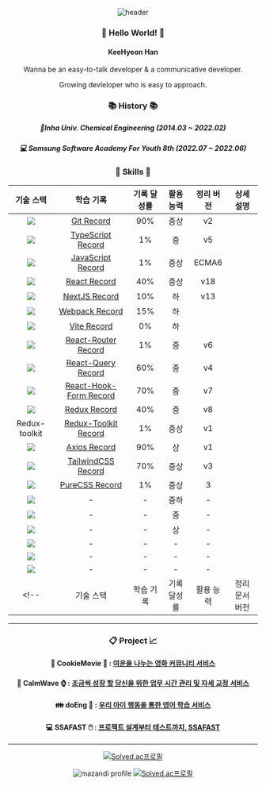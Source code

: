 

<div align="center">

![header](https://capsule-render.vercel.app/api?type=waving&color=FBC422&height=140&section=header&text=한기현%20||%20Kyeon&fontColor=353535&fontAlignY=45&fontSize=50&desc=Growing%20Devloper&descSize=28&descAlignY=80)
### :raising_hand: Hello World! :raising_hand: 

#### KeeHyeon Han

Wanna be an easy-to-talk developer & a communicative developer.

Growing devleloper who is easy to approach.

  ### :books: History :books:
  ##### :school:Inha Univ. Chemical Engineering (2014.03 ~ 2022.02)
  ##### :computer: Samsung Software Academy For Youth 8th (2022.07 ~ 2022.06)

  ### :hammer: Skills :wrench:
  |기술 스택|학습 기록|기록 달성률|활용 능력|정리 버전|상세 설명|
|:---:|:---:|:---:|:---:|:---:|:---:|
|<img src="https://img.shields.io/badge/Git-F05032?style=flat-square&logo=Git&logoColor=FFFFFF"/>|[Git Record](https://github.com/HanKyeon/TIL-Today-I-Learned/blob/master/%ED%95%99%EC%8A%B5%20%EA%B8%B0%EC%88%A0%20%EC%A0%95%EB%A6%AC/Git.md)|90%|중상|v2||
|<img src="https://img.shields.io/badge/TypeScript-3178C6?style=flat-square&logo=TypeScript&logoColor=FFFFFF"/>|[TypeScript Record](https://github.com/HanKyeon/TIL-Today-I-Learned/blob/master/%ED%95%99%EC%8A%B5%20%EA%B8%B0%EC%88%A0%20%EC%A0%95%EB%A6%AC/TypeScript%20%EC%A0%95%EB%A6%AC%EC%A4%91.md)|1%|중|v5||
|<img src="https://img.shields.io/badge/JavaScript-F7DF1E?style=flat-square&logo=JavaScript&logoColor=FFFFFF"/>|[JavaScript Record](https://github.com/HanKyeon/TIL-Today-I-Learned/blob/master/%ED%95%99%EC%8A%B5%20%EA%B8%B0%EC%88%A0%20%EC%A0%95%EB%A6%AC/JavaScript%20DeepDive%20%EC%A0%95%EB%A6%AC%EC%A4%91.md)|1%|중상|ECMA6||
|<img src="https://img.shields.io/badge/React-61DAFB?style=flat-square&logo=React&logoColor=white"/>|[React Record](https://github.com/HanKyeon/TIL-Today-I-Learned/blob/master/%ED%95%99%EC%8A%B5%20%EA%B8%B0%EC%88%A0%20%EC%A0%95%EB%A6%AC/React%20%EC%A0%95%EB%A6%AC%EC%A4%91.md)|40%|중상|v18||
|<img src="https://img.shields.io/badge/Next-000000?style=flat-square&logo=Next.js&logoColor=white"/>|[NextJS Record](https://github.com/HanKyeon/TIL-Today-I-Learned/blob/master/%ED%95%99%EC%8A%B5%20%EA%B8%B0%EC%88%A0%20%EC%A0%95%EB%A6%AC/Nextjs%20%EC%A0%95%EB%A6%AC%EC%A4%91.md)|10%|하|v13||
|<img src="https://img.shields.io/badge/Webpack-8DD6F9?style=flat-square&logo=Webpack&logoColor=white"/>|[Webpack Record](https://github.com/HanKyeon/TIL-Today-I-Learned/blob/master/%ED%95%99%EC%8A%B5%20%EA%B8%B0%EC%88%A0%20%EC%A0%95%EB%A6%AC/WebPack.md)|15%|하|||
|<img src="https://img.shields.io/badge/Vite-646CFF?style=flat-square&logo=Vite&logoColor=white"/>|[Vite Record](https://github.com/HanKyeon/TIL-Today-I-Learned/blob/master/%ED%95%99%EC%8A%B5%20%EA%B8%B0%EC%88%A0%20%EC%A0%95%EB%A6%AC/Vite.md)|0%|하|||
|<img src="https://img.shields.io/badge/React%20Router-CA4245?style=flat-square&logo=ReactRouter&logoColor=white"/>|[React-Router Record](https://github.com/HanKyeon/TIL-Today-I-Learned/blob/master/%ED%95%99%EC%8A%B5%20%EA%B8%B0%EC%88%A0%20%EC%A0%95%EB%A6%AC/ReactRouter%20%EC%A0%95%EB%A6%AC%EC%A4%91.md)|1%|중|v6||
|<img src="https://img.shields.io/badge/React%20Query-FF4154?style=flat-square&logo=ReactQuery&logoColor=white"/>|[React-Query Record](https://github.com/HanKyeon/TIL-Today-I-Learned/blob/master/%ED%95%99%EC%8A%B5%20%EA%B8%B0%EC%88%A0%20%EC%A0%95%EB%A6%AC/ReactQuery.md)|60%|중|v4||
|<img src="https://img.shields.io/badge/React%20Hook%20Form-EC5990?style=flat-square&logo=reacthookform&logoColor=white"/>|[React-Hook-Form Record](https://github.com/HanKyeon/TIL-Today-I-Learned/blob/master/%ED%95%99%EC%8A%B5%20%EA%B8%B0%EC%88%A0%20%EC%A0%95%EB%A6%AC/ReactHookForm.md)|70%|중|v7||
|<img src="https://img.shields.io/badge/Redux-764ABC?style=flat-square&logo=Redux&logoColor=white"/>|[Redux Record](https://github.com/HanKyeon/TIL-Today-I-Learned/blob/master/%ED%95%99%EC%8A%B5%20%EA%B8%B0%EC%88%A0%20%EC%A0%95%EB%A6%AC/Redux%20%EC%A0%95%EB%A6%AC%EC%A4%91.md)|40%|중|v8||
|Redux-toolkit|[Redux-Toolkit Record](https://github.com/HanKyeon/TIL-Today-I-Learned/blob/master/%ED%95%99%EC%8A%B5%20%EA%B8%B0%EC%88%A0%20%EC%A0%95%EB%A6%AC/ReduxToolkit%20%EC%A0%95%EB%A6%AC%EC%A4%91.md)|1%|중상|v1||
|<img src="https://img.shields.io/badge/Axios-5A29E4?style=flat-square&logo=Axios&logoColor=white"/>|[Axios Record](https://github.com/HanKyeon/TIL-Today-I-Learned/blob/master/%ED%95%99%EC%8A%B5%20%EA%B8%B0%EC%88%A0%20%EC%A0%95%EB%A6%AC/Axios.md)|90%|상|v1||
|<img src="https://img.shields.io/badge/Tailwind%20CSS-06B6D4?style=flat-square&logo=TailwindCSS&logoColor=white"/>|[TailwindCSS Record](https://github.com/HanKyeon/TIL-Today-I-Learned/blob/master/%ED%95%99%EC%8A%B5%20%EA%B8%B0%EC%88%A0%20%EC%A0%95%EB%A6%AC/TailwindCSS.md)|70%|중상|v3||
|<img src="https://img.shields.io/badge/CSS-1572B6?style=flat-square&logo=CSS3&logoColor=white"/>|[PureCSS Record](https://github.com/HanKyeon/TIL-Today-I-Learned/blob/master/%ED%95%99%EC%8A%B5%20%EA%B8%B0%EC%88%A0%20%EC%A0%95%EB%A6%AC/Pure%20CSS%20%EC%A0%95%EB%A6%AC%EC%A4%91.md)|1%|중상|3||
|<img src="https://img.shields.io/badge/Vue-4FC08D?style=flat-square&logo=Vue.js&logoColor=white"/>|-|-|중하|-||
|<img src="https://img.shields.io/badge/django-092E20?style=flat-square&logo=Django&logoColor=white"/>|-|-|중|-||
|<img src="https://img.shields.io/badge/Python-3776AB?style=flat-square&logo=Python&logoColor=FFFFFF"/>|-|-|상|-||
|<img src="https://img.shields.io/badge/Kotlin-7F52FF?style=flat-square&logo=Kotlin&logoColor=FFFFFF"/>|-|-|-|-||
|<img src="https://img.shields.io/badge/Visual%20Studio%20Code-007ACC?style=flat-square&logo=Visual Studio Code&logoColor=FFFFFF"/>|-|-|-|-||
|<img src="https://img.shields.io/badge/Android%20Studio-3DDC84?style=flat-square&logo=Android&logoColor=FFFFFF"/>|-|-|-|-||
<!--   |기술 스택|학습 기록|기록 달성률|활용 능력|정리 문서 버전| -->

  ---
  ### :clipboard: Project :chart_with_upwards_trend:
  
  #### :cookie: CookieMovie :movie_camera: : [여운을 나누는 영화 커뮤니티 서비스](https://github.com/HanKyeon/CookieMovie)
  #### :ocean: CalmWave :watch: : [조금씩 성장 할 당신을 위한 업무 시간 관리 및 자세 교정 서비스](https://github.com/HanKyeon/Calm-Wave)
  #### :family: doEng :baby: : [우리 아이 행동을 통한 영어 학습 서비스](https://github.com/HanKyeon/doEng)
  #### :computer: SSAFAST :computer_mouse: : [프로젝트 설계부터 테스트까지, SSAFAST](https://github.com/HanKyeon/SSAFAST)
  ---
  
  [![Solved.ac프로필](http://mazassumnida.wtf/api/mini/generate_badge?boj=hgh21233)](https://solved.ac/hgh21233)

  <div>

  ![mazandi profile](http://mazandi.herokuapp.com/api?handle=hgh21233&theme=warm)
  [![Solved.ac프로필](http://mazassumnida.wtf/api/v2/generate_badge?boj=hgh21233)](https://solved.ac/hgh21233)

  </div>

</div>
